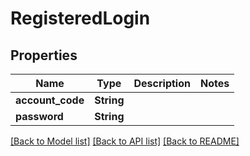 # RegisteredLogin

## Properties

Name | Type | Description | Notes
------------ | ------------- | ------------- | -------------
**account_code** | **String** |  | 
**password** | **String** |  | 

[[Back to Model list]](../README.md#documentation-for-models) [[Back to API list]](../README.md#documentation-for-api-endpoints) [[Back to README]](../README.md)


